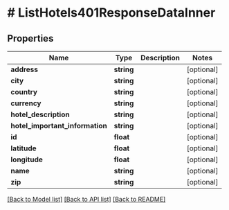 # # ListHotels401ResponseDataInner

## Properties

Name | Type | Description | Notes
------------ | ------------- | ------------- | -------------
**address** | **string** |  | [optional]
**city** | **string** |  | [optional]
**country** | **string** |  | [optional]
**currency** | **string** |  | [optional]
**hotel_description** | **string** |  | [optional]
**hotel_important_information** | **string** |  | [optional]
**id** | **float** |  | [optional]
**latitude** | **float** |  | [optional]
**longitude** | **float** |  | [optional]
**name** | **string** |  | [optional]
**zip** | **string** |  | [optional]

[[Back to Model list]](../../README.md#models) [[Back to API list]](../../README.md#endpoints) [[Back to README]](../../README.md)
